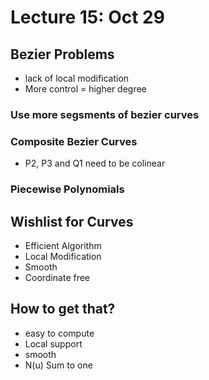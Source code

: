 # Lecture 15: Oct 29
## Bezier Problems
- lack of local modification
- More control = higher degree
### Use more segsments of bezier curves
### Composite Bezier Curves
- P2, P3 and Q1 need to be colinear

### Piecewise Polynomials

## Wishlist for Curves
- Efficient Algorithm
- Local Modification
- Smooth
- Coordinate free

## How to get that?
- easy to compute
- Local support
- smooth
- N(u) Sum to one

